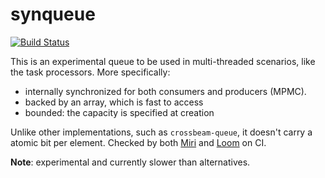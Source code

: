 # synqueue
[![Build Status](https://github.com/kvark/synqueue/workflows/check/badge.svg?branch=main)](https://github.com/kvark/synqueue/actions)

This is an experimental queue to be used in multi-threaded scenarios, like the task processors. More specifically:
  - internally synchronized for both consumers and producers (MPMC).
  - backed by an array, which is fast to access
  - bounded: the capacity is specified at creation

Unlike other implementations, such as `crossbeam-queue`, it doesn't carry a atomic bit per element.
Checked by both [Miri](https://github.com/rust-lang/miri) and [Loom](https://github.com/tokio-rs/loom) on CI.

**Note**: experimental and currently slower than alternatives.
